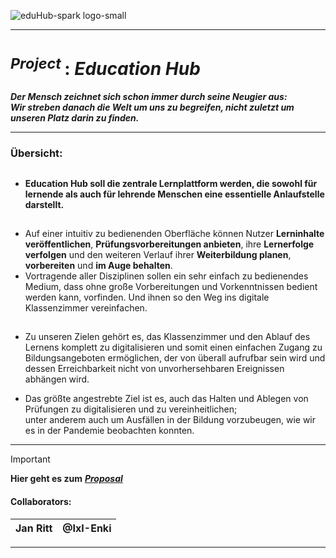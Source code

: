 <!-------------------------------------------------------------------------------------------------------------------------------------       
    📕Cheatsheets:     https://github.com/skills  
    📙Get started:     https://docs.github.com/en/get-started  
    📗Quickstart:      https://docs.github.com/en/get-started/writing-on-github/getting-started-with-writing-and-formatting-on-github/quickstart-for-writing-on-github  
    📘Basic Syntax:    https://docs.github.com/en/get-started/writing-on-github/getting-started-with-writing-and-formatting-on-github/basic-writing-and-formatting-syntax  
--------------------------------------------------------------------------------------------------------------------------------------->

![eduHub-spark logo-small](https://github.com/IxI-Enki/education-hub/blob/main/Visuals_Project-Proposal/eduhubLogo_2024_5mb.png?raw=true)

---

# <sup> *Project* </sup> : ***Education Hub***  

  ***Der Mensch zeichnet sich schon immer durch seine Neugier aus:***  
   ***Wir streben danach die Welt um uns zu begreifen, nicht zuletzt um unseren Platz darin zu finden.***  

---
### **Übersicht:**

<sub><sup>
---
</sup></sub>
 - #### Education Hub soll **die zentrale Lernplattform** werden, die sowohl für lernende als auch für lehrende Menschen eine essentielle Anlaufstelle darstellt.

<sub><sup>
---
</sup></sub>
- Auf einer intuitiv zu bedienenden Oberfläche können Nutzer **Lerninhalte veröffentlichen**, **Prüfungsvorbereitungen anbieten**, ihre **Lernerfolge verfolgen** und den weiteren Verlauf ihrer **Weiterbildung planen**, **vorbereiten** und **im Auge behalten**.  
- Vortragende aller Disziplinen sollen ein sehr einfach zu bedienendes Medium, dass ohne große Vorbereitungen und Vorkenntnissen bedient werden kann, vorfinden. Und ihnen so den Weg ins digitale Klassenzimmer vereinfachen.
  
<sub><sup>
---
</sup></sub>
- Zu unseren Zielen gehört es, das Klassenzimmer und den Ablauf des Lernens komplett zu digitalisieren und somit einen einfachen Zugang zu Bildungsangeboten ermöglichen, der von überall aufrufbar sein wird und dessen Erreichbarkeit nicht von unvorhersehbaren Ereignissen abhängen wird.  

- Das größte angestrebte Ziel ist es, auch das Halten und Ablegen von Prüfungen zu digitalisieren und zu vereinheitlichen;  
   unter anderem auch um Ausfällen in der Bildung vorzubeugen, wie wir es in der Pandemie beobachten konnten.

---



> [!IMPORTANT]
> **Hier geht es zum** [ ***Proposal*** ](https://github.com/IxI-Enki/Uebung-syp-002/blob/main/EducationHub.md)  
>
> #### **Collaborators:**  
>     
>   | Jan Ritt | @IxI-Enki |
>   | ---: | :--- |

---

